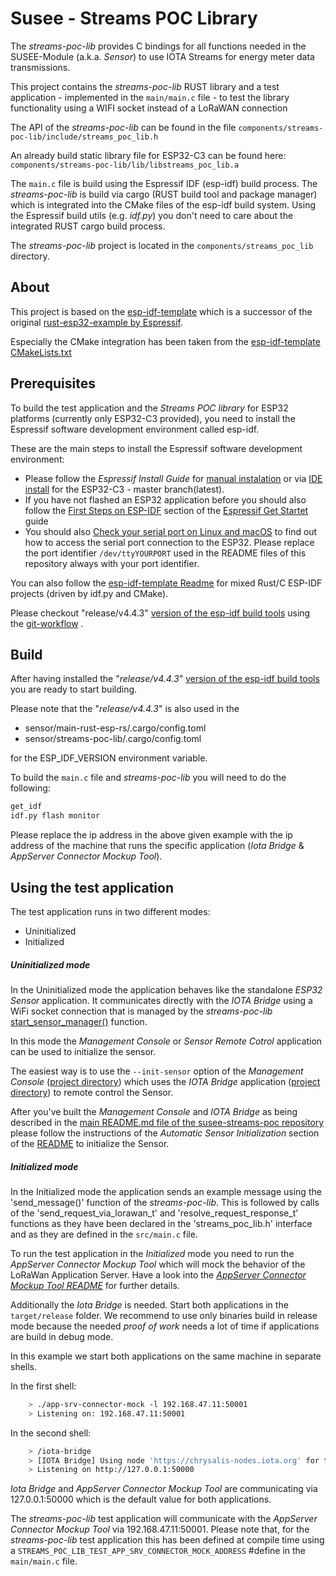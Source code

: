 # Susee - Streams POC Library

The *streams-poc-lib* provides C bindings for all functions needed in the SUSEE-Module (a.k.a. *Sensor*) to
use IOTA Streams for energy meter data transmissions.

This project contains the *streams-poc-lib* RUST library and a test application - implemented in the `main/main.c` file - to test the library functionality
using a WIFI socket instead of a LoRaWAN connection

The API of the *streams-poc-lib* can be found in the file `components/streams-poc-lib/include/streams_poc_lib.h`

An already build static library file for ESP32-C3 can be found here: `components/streams-poc-lib/lib/libstreams_poc_lib.a`

The `main.c` file is build using the Espressif IDF (esp-idf) build process. The *streams-poc-lib* is build via cargo
(RUST build tool and package manager) which is integrated into the CMake files of the esp-idf build system.
Using the Espressif build utils (e.g. *idf.py*) you don't need to care about the integrated RUST cargo build process. 

The *streams-poc-lib* project is located in the `components/streams_poc_lib` directory.

## About
This project is based on the
[esp-idf-template](https://github.com/esp-rs/esp-idf-template/blob/master/README-cmake.md)
which is a successor of the original [rust-esp32-example by Espressif](https://github.com/espressif/rust-esp32-example).

Especially the CMake integration has been taken from the
[esp-idf-template CMakeLists.txt](https://github.com/esp-rs/esp-idf-template/blob/master/cmake/components/rust-%7B%7Bproject-name%7D%7D/CMakeLists.txt)

## Prerequisites

To build the test application and the *Streams POC library* for ESP32 platforms (currently only ESP32-C3 provided),
you need to install the Espressif software development environment called esp-idf. 

These are the main steps to install the Espressif software development environment:
  * Please follow the *Espressif Install Guide* for
    [manual instalation](https://docs.espressif.com/projects/esp-idf/en/latest/esp32c3/get-started/linux-macos-setup.html)
    or via [IDE install](https://docs.espressif.com/projects/esp-idf/en/latest/esp32c3/get-started/index.html#ide)
    for the ESP32-C3 - master branch(latest).
  * If you have not flashed an ESP32 application before you should also follow the
    [First Steps on ESP-IDF](https://docs.espressif.com/projects/esp-idf/en/latest/esp32c3/get-started/linux-macos-setup.html#get-started-first-steps)
    section of the 
    [Espressif Get Startet](https://docs.espressif.com/projects/esp-idf/en/latest/esp32c3/get-started/index.html#) guide
  * You should also [Check your serial port on Linux and macOS](https://docs.espressif.com/projects/esp-idf/en/latest/esp32c3/get-started/establish-serial-connection.html#check-port-on-linux-and-macos)
    to find out how to access the serial port connection to the ESP32.
    Please replace the port identifier `/dev/ttyYOURPORT`
    used in the README files of this repository always with your port identifier.

You can also follow the [esp-idf-template Readme](https://github.com/esp-rs/esp-idf-template/blob/master/README-cmake.md)
for mixed Rust/C ESP-IDF projects (driven by idf.py and CMake).

Please checkout "release/v4.4.3"
[version of the esp-idf build tools](https://github.com/espressif/esp-idf/releases/tag/v4.4.3)
using the 
[git-workflow](https://docs.espressif.com/projects/esp-idf/en/latest/esp32/versions.html#git-workflow)
.

## Build

After having installed the "*release/v4.4.3*"
[version of the esp-idf build tools](https://github.com/espressif/esp-idf/releases/tag/v4.4.3)
you are ready to start building.

Please note that the "*release/v4.4.3*" is also used in the

* sensor/main-rust-esp-rs/.cargo/config.toml
* sensor/streams-poc-lib/.cargo/config.toml

for the ESP_IDF_VERSION environment variable. 

To build the `main.c` file and *streams-poc-lib* you will need to do the following:
```bash
get_idf
idf.py flash monitor
``` 
Please replace the ip address in the above given example with the ip address of the machine
that runs the specific application (*Iota Bridge* & *AppServer Connector Mockup Tool*).

## Using the test application

The test application runs in two different modes:
* Uninitialized
* Initialized

##### Uninitialized mode
In the Uninitialized mode the application behaves like the standalone *ESP32 Sensor* application. 
It communicates directly with the *IOTA Bridge* using a WiFi socket connection that is managed
by the *streams-poc-lib* [start_sensor_manager()](components/streams-poc-lib/include/streams_poc_lib.h)
function.

In this mode the *Management Console* or *Sensor Remote Cotrol* application can be used to initialize the sensor.

The easiest way is to use the `--init-sensor` option of the *Management Console* ([project directory](../../management-console))
which uses the *IOTA Bridge* application ([project directory](../../iota-bridge)) to remote control the Sensor.

After you've built the *Management Console* and *IOTA Bridge* as being
described in the [main README.md file of the susee-streams-poc repository](../../README.md#build)
please follow the instructions of the *Automatic Sensor Initialization* section of the
[README](../../README.md#automatic-sensor-initialization)
to initialize the Sensor.

##### Initialized mode
In the Initialized mode the application sends an example message using the 'send_message()' function of the
*streams-poc-lib*. This is followed by calls of the 'send_request_via_lorawan_t' and 'resolve_request_response_t'
functions as they have been declared in the 'streams_poc_lib.h' interface and as they are defined in the `src/main.c` file.

To run the test application in the *Initialized* mode you need to run the *AppServer Connector Mockup Tool*
which will mock the behavior of the LoRaWan Application Server.
Have a look into the [*AppServer Connector Mockup Tool README*](../../app-srv-connector-mock/README.md) for further details.

Additionally the *Iota Bridge* is needed. Start both applications in the `target/release` folder.
We recommend to use only binaries build in release mode because the needed *proof of work* needs a lot of time
if applications are build in debug mode.

In this example we start both applications on the same machine in separate shells.

In the first shell:
```bash
    > ./app-srv-connector-mock -l 192.168.47.11:50001
    > Listening on: 192.168.47.11:50001
```

In the second shell:

```bash
    > /iota-bridge
    > [IOTA Bridge] Using node 'https://chrysalis-nodes.iota.org' for tangle connection
    > Listening on http://127.0.0.1:50000
```

*Iota Bridge* and *AppServer Connector Mockup Tool* are communicating via 127.0.0.1:50000 which is the default value
for both applications. 

The *streams-poc-lib* test application will communicate with the *AppServer Connector Mockup Tool*
via 192.168.47.11:50001. Please note that, for the *streams-poc-lib* test application this has been defined at compile
time using a `STREAMS_POC_LIB_TEST_APP_SRV_CONNECTOR_MOCK_ADDRESS` #define in the `main/main.c` file.